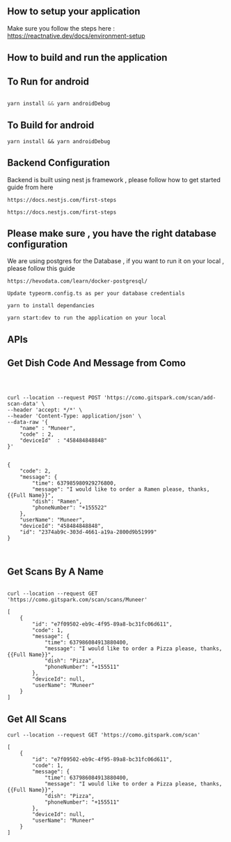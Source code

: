 ## How to setup your application

Make sure you follow the steps here :
https://reactnative.dev/docs/environment-setup


## How to build and run the application

## To Run for android 

```javascript

yarn install && yarn androidDebug

```


## To Build for android 

```
yarn install && yarn androidDebug
```


## Backend Configuration

Backend is built using nest js framework , please follow how to get started guide from here

```
https://docs.nestjs.com/first-steps
```

```
https://docs.nestjs.com/first-steps

```

## Please make sure , you have the right database configuration

We are using postgres for the Database , if you want to run it on your local , please follow this guide

```
https://hevodata.com/learn/docker-postgresql/
```

```
Update typeorm.config.ts as per your database credentials
```


```
yarn to install dependancies 

yarn start:dev to run the application on your local

```



## APIs


## Get Dish Code And Message from Como

```



curl --location --request POST 'https://como.gitspark.com/scan/add-scan-data' \
--header 'accept: */*' \
--header 'Content-Type: application/json' \
--data-raw '{
    "name" : "Muneer",
    "code" : 2,
    "deviceId"  : "458484848848"
}'


{
    "code": 2,
    "message": {
        "time": 637985980929276800,
        "message": "I would like to order a Ramen please, thanks, {{Full Name}}",
        "dish": "Ramen",
        "phoneNumber": "+155522"
    },
    "userName": "Muneer",
    "deviceId": "458484848848",
    "id": "2374ab9c-303d-4661-a19a-2800d9b51999"
}



```
## Get Scans By A Name


```

curl --location --request GET 'https://como.gitspark.com/scan/scans/Muneer'

[
    {
        "id": "e7f09502-eb9c-4f95-89a8-bc31fc06d611",
        "code": 1,
        "message": {
            "time": 637986084913880400,
            "message": "I would like to order a Pizza please, thanks, {{Full Name}}",
            "dish": "Pizza",
            "phoneNumber": "+155511"
        },
        "deviceId": null,
        "userName": "Muneer"
    }
]

```


## Get All Scans

```
curl --location --request GET 'https://como.gitspark.com/scan'

[
    {
        "id": "e7f09502-eb9c-4f95-89a8-bc31fc06d611",
        "code": 1,
        "message": {
            "time": 637986084913880400,
            "message": "I would like to order a Pizza please, thanks, {{Full Name}}",
            "dish": "Pizza",
            "phoneNumber": "+155511"
        },
        "deviceId": null,
        "userName": "Muneer"
    }
]
```